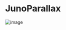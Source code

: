 # JunoParallax

![image](https://github.com/Gameslinx/JunoParallax/assets/22962806/9cb61cd2-a39e-4b5b-b37e-b239583ef8d0)
